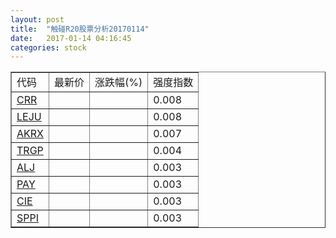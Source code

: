 ```yaml
---
layout: post
title:  "触碰R20股票分析20170114"
date:   2017-01-14 04:16:45
categories: stock
---
```

<script type="text/javascript">
var stockList = []
stockList.push('gb_crr');
stockList.push('gb_leju');
stockList.push('gb_akrx');
stockList.push('gb_trgp');
stockList.push('gb_alj');
stockList.push('gb_pay');
stockList.push('gb_cie');
stockList.push('gb_sppi');
</script>

<table border="1">
 <tr>
 <td>代码</td>
  <td>最新价</td>
  <td>涨跌幅(%)</td>
 <td>强度指数</td>
</tr>
  <tr id="crr"><td><a href="http://stock.finance.sina.com.cn/usstock/quotes/CRR.html" target="_blank">CRR</a></td><td></td><td></td><td>0.008</td></tr>
  <tr id="leju"><td><a href="http://stock.finance.sina.com.cn/usstock/quotes/LEJU.html" target="_blank">LEJU</a></td><td></td><td></td><td>0.008</td></tr>
  <tr id="akrx"><td><a href="http://stock.finance.sina.com.cn/usstock/quotes/AKRX.html" target="_blank">AKRX</a></td><td></td><td></td><td>0.007</td></tr>
  <tr id="trgp"><td><a href="http://stock.finance.sina.com.cn/usstock/quotes/TRGP.html" target="_blank">TRGP</a></td><td></td><td></td><td>0.004</td></tr>
  <tr id="alj"><td><a href="http://stock.finance.sina.com.cn/usstock/quotes/ALJ.html" target="_blank">ALJ</a></td><td></td><td></td><td>0.003</td></tr>
  <tr id="pay"><td><a href="http://stock.finance.sina.com.cn/usstock/quotes/PAY.html" target="_blank">PAY</a></td><td></td><td></td><td>0.003</td></tr>
  <tr id="cie"><td><a href="http://stock.finance.sina.com.cn/usstock/quotes/CIE.html" target="_blank">CIE</a></td><td></td><td></td><td>0.003</td></tr>
  <tr id="sppi"><td><a href="http://stock.finance.sina.com.cn/usstock/quotes/SPPI.html" target="_blank">SPPI</a></td><td></td><td></td><td>0.003</td></tr>
</table>
